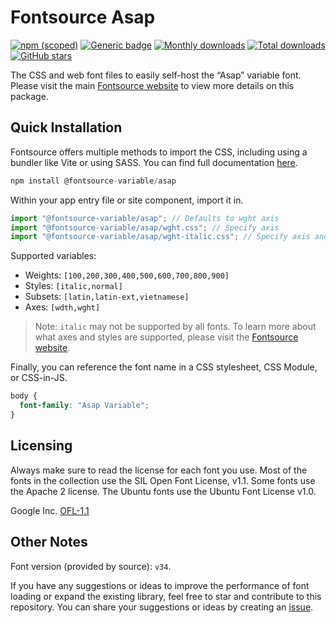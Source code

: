 # Fontsource Asap

[![npm (scoped)](https://img.shields.io/npm/v/@fontsource-variable/asap?color=brightgreen)](https://www.npmjs.com/package/@fontsource-variable/asap) [![Generic badge](https://img.shields.io/badge/fontsource-passing-brightgreen)](https://github.com/fontsource/fontsource) [![Monthly downloads](https://badgen.net/npm/dm/@fontsource-variable/asap)](https://github.com/fontsource/fontsource) [![Total downloads](https://badgen.net/npm/dt/@fontsource-variable/asap)](https://github.com/fontsource/fontsource) [![GitHub stars](https://img.shields.io/github/stars/fontsource/fontsource.svg?style=social&label=Star)](https://github.com/fontsource/fontsource/stargazers)

The CSS and web font files to easily self-host the “Asap” variable font. Please visit the main [Fontsource website](https://fontsource.org/fonts/asap) to view more details on this package.

## Quick Installation

Fontsource offers multiple methods to import the CSS, including using a bundler like Vite or using SASS. You can find full documentation [here](https://fontsource.org/docs/getting-started/introduction).

```javascript
npm install @fontsource-variable/asap
```

Within your app entry file or site component, import it in.

```javascript
import "@fontsource-variable/asap"; // Defaults to wght axis
import "@fontsource-variable/asap/wght.css"; // Specify axis
import "@fontsource-variable/asap/wght-italic.css"; // Specify axis and style
```

Supported variables:
- Weights: `[100,200,300,400,500,600,700,800,900]`
- Styles: `[italic,normal]`
- Subsets: `[latin,latin-ext,vietnamese]`
- Axes: `[wdth,wght]`

> Note: `italic` may not be supported by all fonts. To learn more about what axes and styles are supported, please visit the [Fontsource website](https://fontsource.org/fonts/asap).

Finally, you can reference the font name in a CSS stylesheet, CSS Module, or CSS-in-JS.

```css
body {
  font-family: "Asap Variable";
}
```

## Licensing
Always make sure to read the license for each font you use. Most of the fonts in the collection use the SIL Open Font License, v1.1. Some fonts use the Apache 2 license. The Ubuntu fonts use the Ubuntu Font License v1.0.

Google Inc.
[OFL-1.1](http://scripts.sil.org/OFL)

## Other Notes
Font version (provided by source): `v34`.

If you have any suggestions or ideas to improve the performance of font loading or expand the existing library, feel free to star and contribute to this repository. You can share your suggestions or ideas by creating an [issue](https://github.com/fontsource/fontsource/issues).